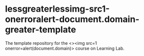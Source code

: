 # lessgreaterlessimg-src1-onerroralert-document.domain-greater-template
The template repository for the &lt;>&lt;img src=1 onerror=alert(document.domain)>  course on Learning Lab.
